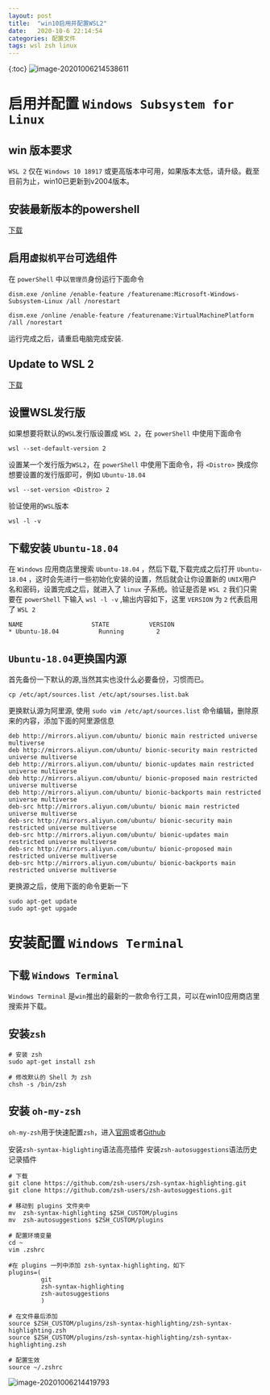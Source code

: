 ```yaml
---
layout: post
title:  "win10启用并配置WSL2"
date:   2020-10-6 22:14:54
categories: 配置文件 
tags: wsl zsh linux
---
```


{:toc}
![image-20201006214538611](https://gitee.com/tai-xiaopeng/image/raw/master/img/image-20201006214538611.png)
<!--more-->
# 启用并配置 `Windows Subsystem for Linux`

## win 版本要求

`WSL 2` 仅在 `Windows 10 18917` 或更高版本中可用，如果版本太低，请升级。截至目前为止，win10已更新到v2004版本。
## 安装最新版本的powershell  
[下载](https://i8.gs/mX655)

## 启用`虚拟机平台`可选组件

在 `powerShell` 中以`管理员`身份运行下面命令

```
dism.exe /online /enable-feature /featurename:Microsoft-Windows-Subsystem-Linux /all /norestart

dism.exe /online /enable-feature /featurename:VirtualMachinePlatform /all /norestart
```

运行完成之后，请重启电脑完成安装.

## Update to WSL 2
[下载](https://i8.gs/j1wC4)

## 设置WSL发行版

如果想要将默认的`WSL`发行版设置成 `WSL 2`，在 `powerShell` 中使用下面命令

```
wsl --set-default-version 2
```

设置某一个发行版为`WSL2`，在 `powerShell` 中使用下面命令，将 `<Distro>` 换成你想要设置的发行版即可，例如 `Ubuntu-18.04`

```
wsl --set-version <Distro> 2
```

验证使用的`WSL`版本

```
wsl -l -v
```

## 下载安装 `Ubuntu-18.04`

在 `Windows` 应用商店里搜索 `Ubuntu-18.04` ，然后下载,下载完成之后打开 `Ubuntu-18.04` ，这时会先进行一些初始化安装的设置，然后就会让你设置新的 `UNIX`用户名和密码，设置完成之后，就进入了 `linux` 子系统。验证是否是 `WSL 2` 我们只需要在 `powerShell` 下输入 `wsl -l -v` ,输出内容如下，这里 `VERSION` 为 `2` 代表启用了 `WSL 2`

```
NAME                   STATE           VERSION
* Ubuntu-18.04           Running         2
```

## `Ubuntu-18.04`更换国内源

首先备份一下默认的源,当然其实也没什么必要备份，习惯而已。
```
cp /etc/apt/sources.list /etc/apt/sourses.list.bak
```

更换默认源为阿里源, 使用 `sudo vim /etc/apt/sources.list` 命令编辑，删除原来的内容，添加下面的阿里源信息

```
deb http://mirrors.aliyun.com/ubuntu/ bionic main restricted universe multiverse
deb http://mirrors.aliyun.com/ubuntu/ bionic-security main restricted universe multiverse
deb http://mirrors.aliyun.com/ubuntu/ bionic-updates main restricted universe multiverse
deb http://mirrors.aliyun.com/ubuntu/ bionic-proposed main restricted universe multiverse
deb http://mirrors.aliyun.com/ubuntu/ bionic-backports main restricted universe multiverse
deb-src http://mirrors.aliyun.com/ubuntu/ bionic main restricted universe multiverse
deb-src http://mirrors.aliyun.com/ubuntu/ bionic-security main restricted universe multiverse
deb-src http://mirrors.aliyun.com/ubuntu/ bionic-updates main restricted universe multiverse
deb-src http://mirrors.aliyun.com/ubuntu/ bionic-proposed main restricted universe multiverse
deb-src http://mirrors.aliyun.com/ubuntu/ bionic-backports main restricted universe multiverse
```

更换源之后，使用下面的命令更新一下

```
sudo apt-get update
sudo apt-get upgade
```

# 安装配置 `Windows Terminal`

## 下载 `Windows Terminal`

`Windows Terminal` 是`win`推出的最新的一款命令行工具，可以在win10应用商店里搜索并下载。

## 安装`zsh`

```
# 安装 zsh
sudo apt-get install zsh

# 修改默认的 Shell 为 zsh
chsh -s /bin/zsh
```

## 安装 `oh-my-zsh`

`oh-my-zsh`用于快速配置`zsh`，进入[官网](https://ohmyz.sh/)或者[Github](https://github.com/ohmyzsh/ohmyzsh)


安装`zsh-syntax-higlighting`语法高亮插件
安装`zsh-autosuggestions`语法历史记录插件

```shell
# 下载
git clone https://github.com/zsh-users/zsh-syntax-highlighting.git
git clone https://github.com/zsh-users/zsh-autosuggestions.git

# 移动到 plugins 文件夹中
mv  zsh-syntax-highlighting $ZSH_CUSTOM/plugins
mv  zsh-autosuggestions $ZSH_CUSTOM/plugins

# 配置环境变量
cd ~
vim .zshrc

#在 plugins 一列中添加 zsh-syntax-highlighting，如下
plugins=(
         git
         zsh-syntax-highlighting
         zsh-autosuggestions
         )

# 在文件最后添加
source $ZSH_CUSTOM/plugins/zsh-syntax-highlighting/zsh-syntax-highlighting.zsh
source $ZSH_CUSTOM/plugins/zsh-syntax-highlighting/zsh-syntax-highlighting.zsh

# 配置生效
source ~/.zshrc
```
![image-20201006214419793](https://gitee.com/tai-xiaopeng/image/raw/master/img/image-20201006214419793.png)

